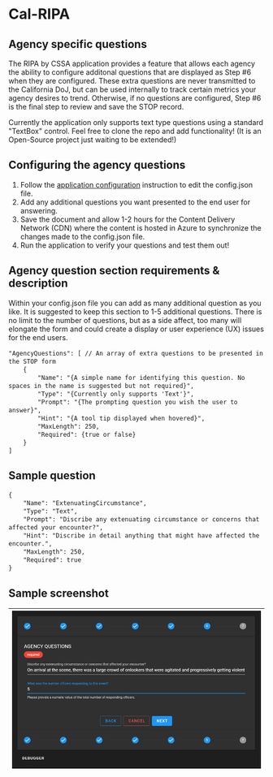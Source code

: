 # Cal-RIPA

## Agency specific questions

The RIPA by CSSA application provides a feature that allows each agency the ability to configure additonal questions that are displayed as Step #6 when they are configured. These extra questions are never transmitted to the California DoJ, but can be used internally to track certain metrics your agency desires to trend. Otherwise, if no questions are configured, Step #6 is the final step to review and save the STOP record.

Currently the application only supports text type questions using a standard "TextBox" control. Feel free to clone the repo and add functionality! (It is an Open-Source project just waiting to be extended!)

## Configuring the agency questions

1. Follow the [application configuration](./APP-CONFIG.md) instruction to edit the config.json file.
2. Add any additional questions you want presented to the end user for answering.
3. Save the document and allow 1-2 hours for the Content Delivery Network (CDN) where the content is hosted in Azure to synchronize the changes made to the config.json file.
4. Run the application to verify your questions and test them out!

## Agency question section requirements & description

Within your config.json file you can add as many additional question as you like. It is suggested to keep this section to 1-5 additional questions. There is no limit to the number of questions, but as a side affect, too many will elongate the form and could create a display or user experience (UX) issues for the end users.

    "AgencyQuestions": [ // An array of extra questions to be presented in the STOP form
        {
            "Name": "{A simple name for identifying this question. No spaces in the name is suggested but not required}",
            "Type": "{Currently only supports 'Text'}",
            "Prompt": "{The prompting question you wish the user to answer}",
            "Hint": "{A tool tip displayed when hovered}",
            "MaxLength": 250,
            "Required": {true or false}
        }
    ]

## Sample question

    {
        "Name": "ExtenuatingCircumstance",
        "Type": "Text",
        "Prompt": "Discribe any extenuating circumstance or concerns that affected your encounter?",
        "Hint": "Discribe in detail anything that might have affected the encounter.",
        "MaxLength": 250,
        "Required": true
    }

## Sample screenshot

| ![Agency Questions](assets/RIPA-STOP-Agency-Questions-01.png) |
|-
